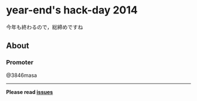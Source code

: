 year-end's hack-day 2014
========================

今年も終わるので，総締めですね

## About
### Promoter
@3846masa


--------------------------
**Please read [issues](https://github.com/nakano-out/year-end-s-hack-day-2014/issues)**
